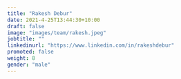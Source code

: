 ```yaml
---
title: "Rakesh Debur"
date: 2021-4-25T13:44:30+10:00
draft: false
image: "images/team/rakesh.jpeg"
jobtitle: ""
linkedinurl: "https://www.linkedin.com/in/rakeshdebur"
promoted: false
weight: 8
gender: "male"
---
```

